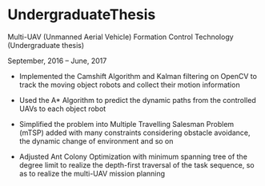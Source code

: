 # UndergraduateThesis
Multi-UAV (Unmanned Aerial Vehicle) Formation Control Technology (Undergraduate thesis)

September, 2016 – June, 2017

- Implemented the Camshift Algorithm and Kalman filtering on OpenCV to track the moving object robots and collect their motion information

- Used the A* Algorithm to predict the dynamic paths from the controlled UAVs to each object robot

- Simplified the problem into Multiple Travelling Salesman Problem (mTSP) added with many constraints considering obstacle avoidance, the dynamic change of environment and so on

- Adjusted Ant Colony Optimization with minimum spanning tree of the degree limit to realize the depth-first traversal of the task sequence, so as to realize the multi-UAV mission planning
